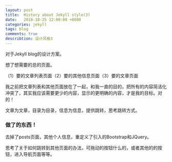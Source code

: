```yaml
---
layout: post
title:  History about Jekyll style(3)
date:   2018-10-25 12:00:00 +0800
categories: jekyll
tags: blog
comments: true
describtion: 设计风格3
---
```

 对于Jekyll blog的设计方案。
 
 想了想需要的总的页面。

（1）要的文章列表页面（2）要的其他信息页面（3）要的文章页面
<!-- more -->
我之前把文章列表和其他页面放在了一起，和我一直的目的，把所有的内容简洁化冲突了，其实我应该需要更少的内容，显示的更明确的内容，才是我的目标。对的！

文章为文章，目录为目录，信息为信息，提供跳转，思考跳转方式。

### 做了的东西！

去掉了posts页面，其他个人信息，重定义了引入的Bootstrap和JQuery。

思考了关于如何跳转到其他页面的办法，可拖动的按钮什么的，或者其他的的按钮，进入导航页面等等。



